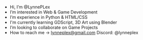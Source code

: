 -  Hi, I’m @LynnePLex
-  I’m interested in Web & Game Development
-  I’m  experience in Python & HTML/CSS
-  I'm currently learning GDScript, 3D Art using Blender
-  I’m looking to collaborate on Game Projects
-  How to reach me -> lynneplex@gmail.com Discord: @lynneplex

<!---
LynnePLex/LynnePLex is a ✨ special ✨ repository because its `README.md` (this file) appears on your GitHub profile.
You can click the Preview link to take a look at your changes.
--->
